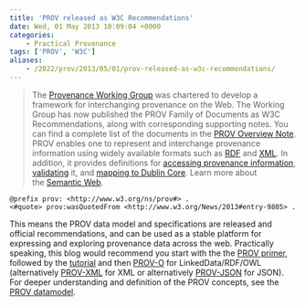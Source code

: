 ```yaml
---
title: 'PROV released as W3C Recommendations'
date: Wed, 01 May 2013 10:09:04 +0000
categories:
    - Practical Provenance
tags: ['PROV', 'W3C']
aliases:
    - /2022/prov/2013/05/01/prov-released-as-w3c-recommendations/
---
```


> The [Provenance Working Group](http://www.w3.org/2011/prov/) was chartered to develop a framework for interchanging provenance on the Web. The Working Group has now published the PROV Family of Documents as W3C Recommendations, along with corresponding supporting notes. You can find a complete list of the documents in the [PROV Overview Note](http://www.w3.org/TR/2013/NOTE-prov-overview-20130430/). PROV enables one to represent and interchange provenance information using widely available formats such as [RDF](http://www.w3.org/TR/prov-o/) and [XML](http://www.w3.org/TR/prov-xml/). In addition, it provides definitions for [accessing provenance information](http://www.w3.org/TR/prov-aq/), [validating](http://www.w3.org/TR/prov-constraints/) it, and [mapping to Dublin Core](http://www.w3.org/TR/prov-dc/). Learn more about the [Semantic Web](http://www.w3.org/2001/sw/).

```turtle
@prefix prov: <http://www.w3.org/ns/prov#> .
<#quote> prov:wasQuotedFrom <http://www.w3.org/News/2013#entry-9805> .
```

This means the PROV data model and specifications are released and official recommendations, and can be used as a stable platform for expressing and exploring provenance data across the web. Practically speaking, this blog would recommend you start with the the [PROV primer](http://www.w3.org/TR/prov-primer/ "W3C PROV primer"), followed by the [tutorial](../tutorial-prov/) and then [PROV-O](http://www.w3.org/TR/prov-o/) for LinkedData/RDF/OWL (alternatively [PROV-XML](http://www.w3.org/TR/prov-xml/) for XML or alternatively [PROV-JSON](http://provenance.ecs.soton.ac.uk/prov-json/) for JSON). For deeper understanding and definition of the PROV concepts, see the [PROV datamodel](http://www.w3.org/TR/prov-dm/).